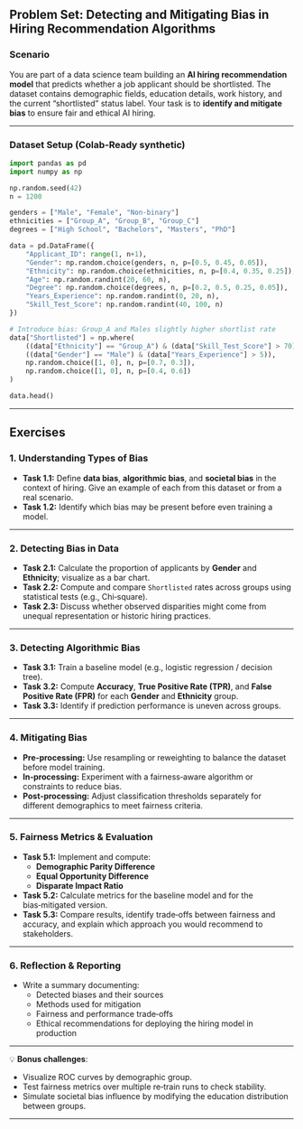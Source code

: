 ## **Problem Set: Detecting and Mitigating Bias in Hiring Recommendation Algorithms**

### **Scenario**

You are part of a data science team building an **AI hiring recommendation model** that predicts whether a job applicant should be shortlisted.
The dataset contains demographic fields, education details, work history, and the current “shortlisted” status label. Your task is to **identify and mitigate bias** to ensure fair and ethical AI hiring.

***

### **Dataset Setup (Colab‑Ready synthetic)**

```python
import pandas as pd
import numpy as np

np.random.seed(42)
n = 1200

genders = ["Male", "Female", "Non-binary"]
ethnicities = ["Group_A", "Group_B", "Group_C"]
degrees = ["High School", "Bachelors", "Masters", "PhD"]

data = pd.DataFrame({
    "Applicant_ID": range(1, n+1),
    "Gender": np.random.choice(genders, n, p=[0.5, 0.45, 0.05]),
    "Ethnicity": np.random.choice(ethnicities, n, p=[0.4, 0.35, 0.25]),
    "Age": np.random.randint(20, 60, n),
    "Degree": np.random.choice(degrees, n, p=[0.2, 0.5, 0.25, 0.05]),
    "Years_Experience": np.random.randint(0, 20, n),
    "Skill_Test_Score": np.random.randint(40, 100, n)
})

# Introduce bias: Group_A and Males slightly higher shortlist rate
data["Shortlisted"] = np.where(
    ((data["Ethnicity"] == "Group_A") & (data["Skill_Test_Score"] > 70)) |
    ((data["Gender"] == "Male") & (data["Years_Experience"] > 5)),
    np.random.choice([1, 0], n, p=[0.7, 0.3]),
    np.random.choice([1, 0], n, p=[0.4, 0.6])
)

data.head()
```


***

## **Exercises**

### **1. Understanding Types of Bias**

- **Task 1.1:** Define **data bias**, **algorithmic bias**, and **societal bias** in the context of hiring.
Give an example of each from this dataset or from a real scenario.
- **Task 1.2:** Identify which bias may be present before even training a model.

***

### **2. Detecting Bias in Data**

- **Task 2.1:** Calculate the proportion of applicants by **Gender** and **Ethnicity**; visualize as a bar chart.
- **Task 2.2:** Compute and compare `Shortlisted` rates across groups using statistical tests (e.g., Chi‑square).
- **Task 2.3:** Discuss whether observed disparities might come from unequal representation or historic hiring practices.

***

### **3. Detecting Algorithmic Bias**

- **Task 3.1:** Train a baseline model (e.g., logistic regression / decision tree).
- **Task 3.2:** Compute **Accuracy**, **True Positive Rate (TPR)**, and **False Positive Rate (FPR)** for each **Gender** and **Ethnicity** group.
- **Task 3.3:** Identify if prediction performance is uneven across groups.

***

### **4. Mitigating Bias**

- **Pre‑processing:** Use resampling or reweighting to balance the dataset before model training.
- **In‑processing:** Experiment with a fairness‑aware algorithm or constraints to reduce bias.
- **Post‑processing:** Adjust classification thresholds separately for different demographics to meet fairness criteria.

***

### **5. Fairness Metrics \& Evaluation**

- **Task 5.1:** Implement and compute:
    - **Demographic Parity Difference**
    - **Equal Opportunity Difference**
    - **Disparate Impact Ratio**
- **Task 5.2:** Calculate metrics for the baseline model and for the bias‑mitigated version.
- **Task 5.3:** Compare results, identify trade‑offs between fairness and accuracy, and explain which approach you would recommend to stakeholders.

***

### **6. Reflection \& Reporting**

- Write a summary documenting:
    - Detected biases and their sources
    - Methods used for mitigation
    - Fairness and performance trade‑offs
    - Ethical recommendations for deploying the hiring model in production

***

💡 **Bonus challenges**:

- Visualize ROC curves by demographic group.
- Test fairness metrics over multiple re‑train runs to check stability.
- Simulate societal bias influence by modifying the education distribution between groups.

***